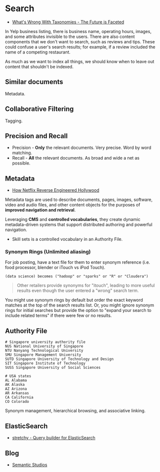 # Search

* [What's Wrong With Taxonomies - The Future is Faceted](http://semanticstudios.com/the_speed_of_information_architecture/)

In Yelp business listing, there is business name, operating hours, images, and some attributes invisible to the users. There are also content components that we don't want to search, such as reviews and tips. These could confuse a user's search results; for example, if a review included the name of a competing restaurant.

As much as we want to index all things, we should know when to leave out content that shouldn't be indexed.

## Similar documents

Metadata.

## Collaborative Filtering

Tagging.

## Precision and Recall

* Precision - **Only** the relevant documents. Very precise. Word by word matching.
* Recall - **All** the relevant documents. As broad and wide a net as possible.

## Metadata

* [How Netflix Reverse Engineered Hollywood](https://www.theatlantic.com/technology/archive/2014/01/how-netflix-reverse-engineered-hollywood/282679/)

Metadata tags are used to describe documents, pages, images, software, video and audio files, and other content objects for the purposes of **improved navigation and retrieval**.

Leveraging **CMS** and **controlled vocabularies**, they create dynamic metadata-driven systems that support distributed authoring and powerful navigation.

* Skill sets is a controlled vocabulary in an Authority File.

### Synonym Rings (Unlimited aliasing)

For job posting, have a text file for them to enter synonym reference (i.e. food processor, blender or iTouch vs iPod Touch).

```
(data science) becomes ("hadoop" or "sparks" or "R" or "Cloudera")
```

> Other retailers provide synonyms for "itouch", leading to more useful results even though the user entered a "wrong" search term.

You might use synonym rings by default but order the exact keyword matches at the top of the search results list. Or, you might ignore synonym rings for initial searches but provide the option to "expand your search to include related terms" if there were few or no results.

## Authority File

```
# Singapore university authority file
NUS National University of Singapore
NTU Nanyang Technological University
SMU Singapore Management University
SUTD Singapore University of Technology and Design
SIT Singapore Institute of Technology
SUSS Singapore University of Social Sciences

# USA states
AL AlabamaAK Alaska
AZ ArizonaAR ArkansasCA CaliforniaCO Colorado
```

Synonym management, hierarchical browsing, and associative linking.

## ElasticSearch

* [stretchy - Query builder for ElasticSearch](https://github.com/hired/stretchy)

## Blog

* [Semantic Studios](http://semanticstudios.com/writing/)